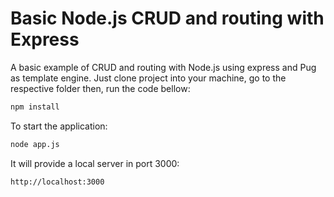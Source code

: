 # Basic Node.js CRUD and routing with Express

A basic example of CRUD and routing with Node.js using express and Pug as template engine.
Just clone project into your machine, go to the respective folder then, run the code bellow:

```bash
npm install
```

To start the application:

```bash
node app.js
```

It will provide a local server in port 3000:

```bash
http://localhost:3000
```

